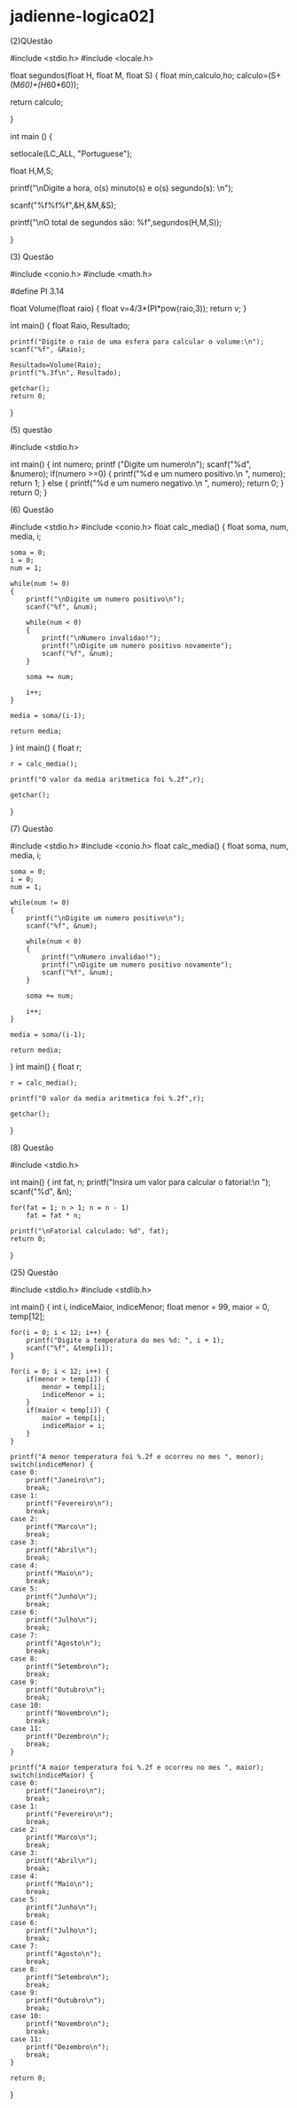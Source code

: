 # jadienne-logica02]




(2)QUestão

#include <stdio.h>
#include <locale.h>

float segundos(float H, float M, float S) {
float min,calculo,ho;
calculo=(S+(M*60)+(H*60*60));

return calculo;

}

int main () {

setlocale(LC_ALL, "Portuguese");

float H,M,S;

printf("\nDigite a hora, o(s) minuto(s) e o(s) segundo(s): \n");

scanf("%f%f%f",&H,&M,&S);

printf("\nO total de segundos são: %f",segundos(H,M,S));

}


  (3) Questão
  
  #include <conio.h>
#include <math.h>

#define PI 3.14

float Volume(float raio) {
    float v=4/3*(PI*pow(raio,3));
    return v;
}

int main() {
    float Raio, Resultado;

    printf("Digite o raio de uma esfera para calcular o volume:\n");
    scanf("%f", &Raio);

    Resultado=Volume(Raio);
    printf("%.3f\n", Resultado);

    getchar();
    return 0;

}


  (5) questão
  
#include <stdio.h>

int main() {
int numero;
    printf ("Digite um numero\n");
    scanf("%d", &numero);
 if(numero >=0) {
    printf("%d e um numero positivo.\n ", numero);
        return 1;
    } else {
      printf("%d e um numero negativo.\n ", numero);
        return 0;
    }
            return 0;
}



(6) Questão

#include <stdio.h>
#include <conio.h>
float calc_media()
{
    float soma, num, media, i;

    soma = 0;
    i = 0;
    num = 1;

    while(num != 0)
    {
        printf("\nDigite um numero positivo\n");
        scanf("%f", &num);

        while(num < 0)
        {
            printf("\nNumero invalidao!");
            printf("\nDigite um numero positivo novamente");
            scanf("%f", &num);
        }

        soma += num;

        i++;
    }

    media = soma/(i-1);

    return media;
}
int main()
{
    float r;

    r = calc_media();

    printf("O valor da media aritmetica foi %.2f",r);

    getchar();
}


(7) Questão

#include <stdio.h>
#include <conio.h>
float calc_media()
{
    float soma, num, media, i;

    soma = 0;
    i = 0;
    num = 1;

    while(num != 0)
    {
        printf("\nDigite um numero positivo\n");
        scanf("%f", &num);

        while(num < 0)
        {
            printf("\nNumero invalidao!");
            printf("\nDigite um numero positivo novamente");
            scanf("%f", &num);
        }

        soma += num;

        i++;
    }

    media = soma/(i-1);

    return media;
}
int main()
{
    float r;

    r = calc_media();

    printf("O valor da media aritmetica foi %.2f",r);

    getchar();
}


(8) Questão


#include <stdio.h>

int main()
{
    int fat, n;
    printf("Insira um valor para calcular o fatorial:\n ");
    scanf("%d", &n);

    for(fat = 1; n > 1; n = n - 1)
        fat = fat * n;

    printf("\nFatorial calculado: %d", fat);
    return 0;
}

(25) Questão 

#include <stdio.h>
#include <stdlib.h>

int main() {
    int i, indiceMaior, indiceMenor;
    float menor = 99, maior = 0, temp[12];

    for(i = 0; i < 12; i++) {
        printf("Digite a temperatura do mes %d: ", i + 1);
        scanf("%f", &temp[i]);
    }

    for(i = 0; i < 12; i++) {
        if(menor > temp[i]) {
            menor = temp[i];
            indiceMenor = i;
        }
        if(maior < temp[i]) {
            maior = temp[i];
            indiceMaior = i;
        }
    }

    printf("A menor temperatura foi %.2f e ocorreu no mes ", menor);
    switch(indiceMenor) {
    case 0:
        printf("Janeiro\n");
        break;
    case 1:
        printf("Fevereiro\n");
        break;
    case 2:
        printf("Marco\n");
        break;
    case 3:
        printf("Abril\n");
        break;
    case 4:
        printf("Maio\n");
        break;
    case 5:
        printf("Junho\n");
        break;
    case 6:
        printf("Julho\n");
        break;
    case 7:
        printf("Agosto\n");
        break;
    case 8:
        printf("Setembro\n");
        break;
    case 9:
        printf("Outubro\n");
        break;
    case 10:
        printf("Novembro\n");
        break;
    case 11:
        printf("Dezembro\n");
        break;
    }

    printf("A maior temperatura foi %.2f e ocorreu no mes ", maior);
    switch(indiceMaior) {
    case 0:
        printf("Janeiro\n");
        break;
    case 1:
        printf("Fevereiro\n");
        break;
    case 2:
        printf("Marco\n");
        break;
    case 3:
        printf("Abril\n");
        break;
    case 4:
        printf("Maio\n");
        break;
    case 5:
        printf("Junho\n");
        break;
    case 6:
        printf("Julho\n");
        break;
    case 7:
        printf("Agosto\n");
        break;
    case 8:
        printf("Setembro\n");
        break;
    case 9:
        printf("Outubro\n");
        break;
    case 10:
        printf("Novembro\n");
        break;
    case 11:
        printf("Dezembro\n");
        break;
    }

    return 0;
}
